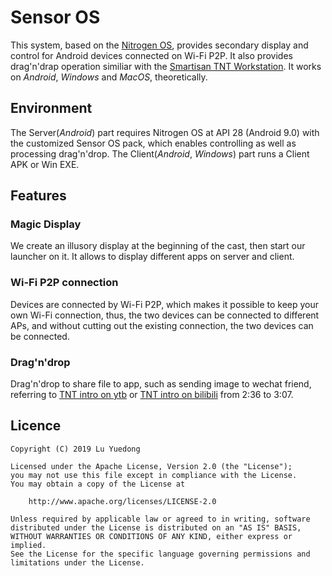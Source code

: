 # Sensor OS

This system, based on the [Nitrogen OS](https://github.com/nitrogen-project), provides secondary display and control for Android devices connected on Wi-Fi P2P.
It also provides drag'n'drap operation similiar with the [Smartisan TNT Workstation](https://www.smartisan.com/tnt/overview).
It works on _Android_, _Windows_ and _MacOS_, theoretically.



## Environment

The Server(_Android_) part requires Nitrogen OS at API 28 (Android 9.0) with the customized Sensor OS pack, which enables controlling as well as processing drag'n'drop.
The Client(_Android_, _Windows_) part runs a Client APK or Win EXE.

## Features

### Magic Display

We create an illusory display at the beginning of the cast, then start our launcher on it.
It allows to display different apps on server and client.

### Wi-Fi P2P connection

Devices are connected by Wi-Fi P2P, which makes it possible to keep your own Wi-Fi connection, thus, the two devices can be connected to different APs, and without cutting out the existing connection, the two devices can be connected.

### Drag'n'drop

Drag'n'drop to share file to app, such as sending image to wechat friend, referring to [TNT intro on ytb](https://www.youtube.com/watch?v=i9bc2ko-a8k) or [TNT intro on bilibili](https://www.bilibili.com/video/av39075190) from 2:36 to 3:07.

## Licence

    Copyright (C) 2019 Lu Yuedong

    Licensed under the Apache License, Version 2.0 (the "License");
    you may not use this file except in compliance with the License.
    You may obtain a copy of the License at

        http://www.apache.org/licenses/LICENSE-2.0

    Unless required by applicable law or agreed to in writing, software
    distributed under the License is distributed on an "AS IS" BASIS,
    WITHOUT WARRANTIES OR CONDITIONS OF ANY KIND, either express or implied.
    See the License for the specific language governing permissions and
    limitations under the License.
